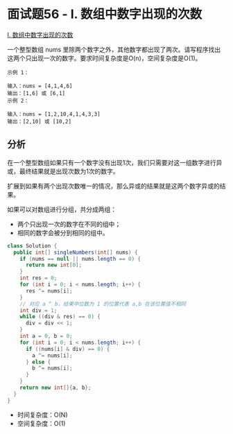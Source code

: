 # 面试题56 - I. 数组中数字出现的次数

[I. 数组中数字出现的次数](https://leetcode-cn.com/problems/shu-zu-zhong-shu-zi-chu-xian-de-ci-shu-lcof/)

一个整型数组 nums 里除两个数字之外，其他数字都出现了两次。请写程序找出这两个只出现一次的数字。要求时间复杂度是O(n)，空间复杂度是O(1)。
```
示例 1：

输入：nums = [4,1,4,6]
输出：[1,6] 或 [6,1]
示例 2：

输入：nums = [1,2,10,4,1,4,3,3]
输出：[2,10] 或 [10,2]
```

## 分析

在一个整型数组如果只有一个数字没有出现1次，我们只需要对这一组数字进行异或，最终结果就是出现次数为1次的数字。

扩展到如果有两个出现次数唯一的情况，那么异或的结果就是这两个数字异或的结果。

如果可以对数组进行分组，共分成两组：

- 两个只出现一次的数字在不同的组中；
- 相同的数字会被分到相同的组中。

```java
class Solution {
  public int[] singleNumbers(int[] nums) {
    if (nums == null || nums.length == 0) {
      return new int[0];
    }
    int res = 0;
    for (int i = 0; i < nums.length; i++) {
      res ^= nums[i];
    }
    // 对应 a ^ b，结果中位数为 1 的位置代表 a,b 在该位置值不相同
    int div = 1;
    while ((div & res) == 0) {
      div = div << 1;
    }
    int a = 0, b = 0;
    for (int i = 0; i < nums.length; i++) {
      if ((nums[i] & div) == 0) {
        a ^= nums[i];
      } else {
        b ^= nums[i];
      }
    }
    return new int[]{a, b};
  }
}
```

- 时间复杂度：O(N)
- 空间复杂度：O(1)